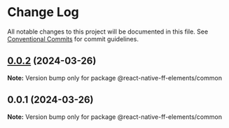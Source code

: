 # Change Log

All notable changes to this project will be documented in this file.
See [Conventional Commits](https://conventionalcommits.org) for commit guidelines.

## [0.0.2](https://github.com/formfree/react-native-ff-elements/compare/@react-native-ff-elements/common@0.0.1...@react-native-ff-elements/common@0.0.2) (2024-03-26)

**Note:** Version bump only for package @react-native-ff-elements/common

## 0.0.1 (2024-03-26)

**Note:** Version bump only for package @react-native-ff-elements/common
